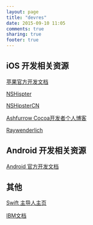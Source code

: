 ```yaml
---
layout: page
title: "devres"
date: 2015-09-10 11:05
comments: true
sharing: true
footer: true
---
```


## iOS 开发相关资源

<a href="https://developer.apple.com/library/" target="_blank">苹果官方开发文档</a>

<a href="http://nshipster.com/" target="_blank">NSHispter</a>

<a href="http://nshipster.cn/" target="_blank">NSHipsterCN</a>

[Ashfurrow Cocoa开发者个人博客](http://ashfurrow.com/)
<!-- [整理的iOS 第三方库]({{site_url}}/devres/ios-3rd-libs.html) -->

<!-- [iOS 博客资源]({{site_url}}/works/ios-ui-libs.html) -->

<a href="http://www.raywenderlich.com/" target="_blank">Raywenderlich</a>

## Android 开发相关资源

<a href="http://developer.android.com/index.html" target="_blank">Android 官方开发文档</a>


## 其他

[Swift 主导人主页](http://nondot.org/sabre/)

<a href="http://www.ibm.com/developerworks/cn/views/web/libraryview.jsp?sort_by=&show_abstract=true&show_all=&search_flag=&contentarea_by=Web+development&search_by=&topic_by=-1&type_by=%E6%89%80%E6%9C%89%E7%B1%BB%E5%88%AB&ib" target="_blank">IBM文档</a>


